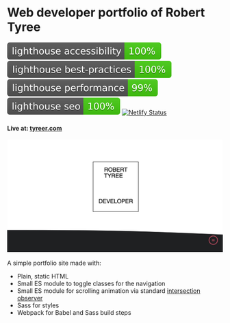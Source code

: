 # Web developer portfolio of Robert Tyree

![Lighthouse accessibility score badge](./src/img/lighthouse_accessibility.svg)
![Lighthouse best practices score badge](./src/img/lighthouse_best-practices.svg)
![Lighthouse performance score badge](./src/img/lighthouse_performance.svg)
![Lighthouse seo score badge](./src/img/lighthouse_seo.svg)
[![Netlify Status](https://api.netlify.com/api/v1/badges/ff251344-0bc8-4e99-bc92-ca8912959be5/deploy-status)](https://app.netlify.com/sites/wonderful-yonath-3db31d/deploys)

#### Live at: [tyreer.com](https://tyreer.com)

![Robert Tyree Developer Portfolio Preview Image](https://raw.githubusercontent.com/tyreer/RTyree_Dev_Portfolio/master/src/img/social-preview-1_91-1.jpg)

A simple portfolio site made with:

- Plain, static HTML
- Small ES module to toggle classes for the navigation
- Small ES module for scrolling animation via standard [intersection observer](https://developer.mozilla.org/en-US/docs/Web/API/Intersection_Observer_API)
- Sass for styles
- Webpack for Babel and Sass build steps
